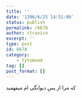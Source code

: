 ```yaml
---
title: ''
date: '1396/6/25 14:51:00'
status: publish
permalink: /6678
author: straxico
excerpt: ''
type: post
id: 6678
category:
    - tytomood
tag: []
post_format: []
---
```

که مرا از پسِ دیوانگی ام میفهمید